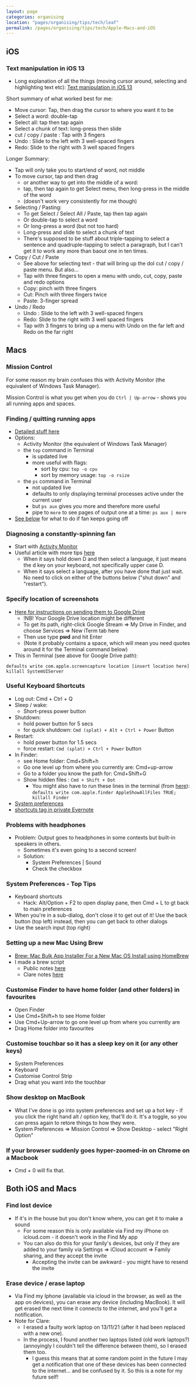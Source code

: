 ```yaml
---
layout: page
categories: organising 
location: "pages/organising/tips/tech/leaf"
permalink: /pages/organising/tips/tech/Apple-Macs-and-iOS
---
```


## iOS

### Text manipulation in iOS 13

- Long explanation of all the things (moving cursor around, selecting and highlighting text etc): [Text manipulation in iOS 13](https://ios.gadgethacks.com/how-to/ios-13-changes-way-you-navigate-edit-text-heres-place-cursor-make-selections-perform-edits-more-0203292/) 

Short summary of what worked best for me:

- Move cursor: Tap, then drag the cursor to where you want it to be
- Select a word: double-tap
- Select all: tap then tap again
- Select a chunk of text: long-press then slide
- cut / copy / paste : Tap with 3 fingers
- Undo : Slide to the left with 3 well-spaced fingers
- Redo: Slide to the right with 3 well spaced fingers

Longer Summary:

- Tap will only take you to start/end of word, not middle
- To move cursor, tap and then drag
    - or another way to get into the middle of a word:
    - tap, then tap again to get Select menu, then long-press in the middle of the word
    - (doesn't work very consistently for me though)
- Selecting / Pasting: 
    - To get Select / Select All / Paste, tap then tap again
    - Or double-tap to select a word
    - Or long-press a word (but not too hard)
    - Long-press and slide to select a chunk of text
    - There's supposed to be stuff about triple-tapping to select a sentence and quadruple-tapping to select a paragraph, but I can't get it to work any more than baout one in ten times.
- Copy / Cut / Paste
    - See above for selecting text - that will bring up the dol cut / copy / paste menu. But also...
    - Tap with three fingers to open a menu with undo, cut, copy, paste and redo options
    - Copy: pinch with three fingers
    - Cut: Pinch with three fingers twice
    - Paste: 3-finger spread
- Undo / Redo
    - Undo : Slide to the left with 3 well-spaced fingers
    - Redo: Slide to the right with 3 well spaced fingers
    - Tap with 3 fingers to bring up a menu with Undo on the far left and Redo on the far right


## Macs

### Mission Control

For some reason my brain confuses this with Activity Monitor (the equivalent of Windows Task Manager).

Mission Control is what you get when you do `Ctrl | Up-arrow` - shows you all running apps and spaces.

### Finding / quitting running apps 

- [Detailed stuff here](http://osxdaily.com/2013/05/17/see-all-running-apps-mac-os-x/)
- Options:
    - Activity Monitor (the equivalent of Windows Task Manager)
    - the `top` command in Terminal
        - is updated live
        - more useful with flags:
            - sort by cpu: `top -o cpu`
            - sort by memory usage: `top -o rsize`
    - the `ps` command in Terminal
        - not updated live
        - defaults to only displaying terminal processes active under the current user
        - but `ps aux` gives you more and therefore more useful
        - pipe to `more` to see pages of output one at a time: `ps aux | more`
- [See below](#diagnosing-a-constantly-spinning-fan) for what to do if fan keeps going off

### Diagnosing a constantly-spinning fan

- Start with [Activity Monitor](#finding--quitting-running-apps)
- Useful article with more tips [here](https://mackeeper.com/blog/fix-macbook-pro-fan-noise-loud/)
    - When it says hold down D and then select a language, it just means the d key on your keyboard, not specifically upper case D.
    - When it says select a language, after you have done that just wait. No need to click on either of the buttons below ("shut down" and "restart").

### Specify location of screenshots

- [Here for instructions on sending them to Google Drive](https://plusbryan.com/how-to-automatically-save-screenshots-to-google-drive)
    - !NB! Your Google Drive location might be different
    - To get its path, right-click Google Stream => My Drive in Finder, and choose Services => New iTerm tab here
    - Then use type **pwd** and hit Enter
    - (Note it probably contains a space, which will mean you need quotes around it for the Terminal command below)
- This in Terminal (see above for Google Drive path):
```
defaults write com.apple.screencapture location [insert location here]
killall SystemUIServer
```

### Useful Keyboard Shortcuts

- Log out: Cmd + Ctrl + Q
- Sleep / wake:
    - Short-press power button
- Shutdown: 
    - hold power button for 5 secs
    - for quick shutdown: `Cmd (splat) + Alt + Ctrl + Power` Button
- Restart:
    - hold power button for 1.5 secs
    - force restart: `Cmd (splat) + Ctrl + Power` button
- In Finder:
  - see Home folder: Cmd+Shift+h
  - Go one level up from where you currently are: Cmd+up-arrow
  - Go to a folder you know the path for: Cmd+Shift+G
  - Show hidden files : `Cmd + Shift + Dot`
    - You might also have to run these lines in the terminal (from [here](https://apple.stackexchange.com/questions/280736/folder-displaying-in-terminal-but-not-finder)): `defaults write com.apple.finder AppleShowAllFiles TRUE; killall Finder`
- [System preferences](#system-preferences-top-tips)
- [shortcuts tag in private Evernote](https://www.evernote.com/client/web?login=true#?an=true&n=ba3426a1-35e2-47d5-888d-445432271c8c&query=tag%1Fshortcuts%1FtagGuid%3A830603fb-b0ba-403f-9177-3e3ae2b8a9a0%1Eview%3AVIEW%2FALL_NOTES&)
 
### Problems with headphones

- Problem: Output goes to headphones in some contexts but built-in speakers in others.
    - Sometimes it's even going to a second screen!
    - Solution: 
        - System Preferences | Sound
        - Check the checkbox 

### System Preferences - Top Tips

- Keyboard shortcuts 
    - Hack: Alt/Option + F2 to open display pane, then Cmd + L to gt back to main preferences
- When you're in a sub-dialog, don't close it to get out of it! Use the back button (top left) instead, then you can get back to other dialogs
- Use the search input (top right)

### Setting up a new Mac Using Brew

- [Brew: Mac Bulk App Installer For a New Mac OS Install using HomeBrew](https://www.switchingtomac.com/tutorials/how-to-make-a-bulk-app-installer-for-a-new-mac-os-install-using-homebrew/)
- I made a brew script
    - Public notes [here](/pages/organising/tips/tech/Installing-A-New-Mac)
    - Clare notes [here](https://github.com/claresudbery/clare-tech/blob/master/organising/private/reinstalling-new-mac.md)

### Customise Finder to have home folder (and other folders) in favourites

* Open Finder
* Use Cmd+Shift+h to see Home folder
* Use Cmd+Up-arrow to go one level up from where you currently are
* Drag Home folder into favourites

### Customise touchbar so it has a sleep key on it (or any other keys)

* System Preferences
* Keyboard
* Customise Control Strip
* Drag what you want into the touchbar

### Show desktop on MacBook

- What I've done is go into system preferences and set up a hot key - if you click the right hand alt / option key, that'll do it. It's a toggle, so you can press again to retore things to how they were.
- System Preferences => Mission Control => Show Desktop - select "Right Option"

### If your browser suddenly goes hyper-zoomed-in on Chrome on a Macbook

- Cmd + 0 will fix that.

## Both iOS and Macs

### Find lost device

- If it's in the house but you don't know where, you can get it to make a sound
    - For some reason this is only available via Find my iPhone on icloud.com - it doesn't work in the Find My app
    - You can also do this for your fanily's devices, but only if they are added to your family via Settings => iCloud account => Family sharing, and they accept the invite
        - Accepting the invite can be awkward - you might have to resend the invite

### Erase device / erase laptop

- Via Find my Iphone (available via icloud in the browser, as well as the app on devices), you can erase any device (including MacBook). It will get erased the next time it connects to the internet, and you'll get a notification. 
- Note for Clare: 
    - I erased a faulty work laptop on 13/11/21 (after it had been replaced with a new one). 
    - In the process, I found another two laptops listed (old work laptops?) (annoyingly I couldn't tell the difference between them), so I erased them too.
        - I guess this means that at some random point in the future I may get a notification that one of these devices has been connected to the internet... and be confused by it. So this is a note for my future self!